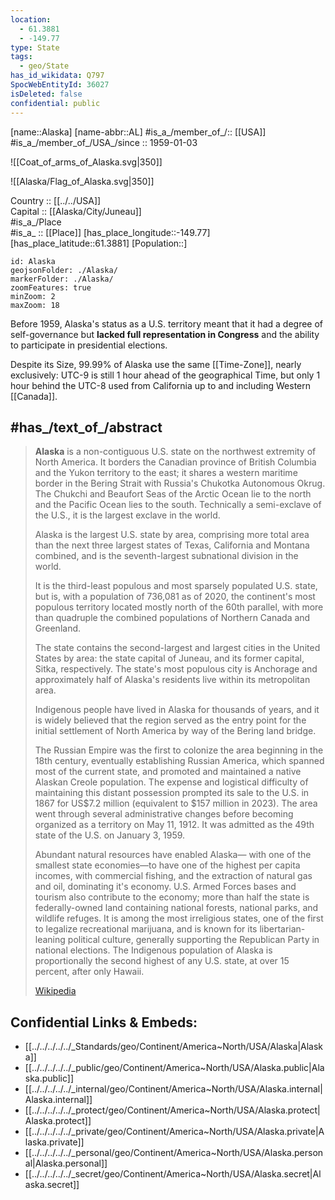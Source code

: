 ```yaml
---
location:
  - 61.3881
  - -149.77
type: State
tags:
  - geo/State
has_id_wikidata: Q797 
SpocWebEntityId: 36027
isDeleted: false
confidential: public
---
```


[name::Alaska] 
[name-abbr::AL] 
#is_a_/member_of_/:: [[USA]]
#is_a_/member_of_/USA_/since :: 1959-01-03 


![[Coat_of_arms_of_Alaska.svg|350]] 

![[Alaska/Flag_of_Alaska.svg|350]] 

Country :: [[../../USA]]  
Capital :: [[Alaska/City/Juneau]]  
#is_a_/Place  
#is_a_ :: [[Place]] 
[has_place_longitude::-149.77] 
[has_place_latitude::61.3881] 
[Population::] 



```leaflet
id: Alaska
geojsonFolder: ./Alaska/ 
markerFolder: ./Alaska/ 
zoomFeatures: true 
minZoom: 2 
maxZoom: 18
```

Before 1959, Alaska's status as a U.S. territory meant 
that it had a degree of self-governance but __lacked full representation in Congress__ 
and the ability to participate in presidential elections.

Despite its Size, 99.99% of Alaska use the same [[Time-Zone]], nearly exclusively: 
UTC-9 is still 1 hour ahead of the geographical Time, 
but only 1 hour behind the UTC-8 used from California up to and including Western [[Canada]].

## #has_/text_of_/abstract  


> **Alaska** is a non-contiguous U.S. state on the northwest extremity of North America. 
> It borders the Canadian province of British Columbia and the Yukon territory  to the east; 
> it shares a western maritime border in the Bering Strait 
> with Russia's Chukotka Autonomous Okrug. 
> The Chukchi and Beaufort Seas of the Arctic Ocean lie to the north 
> and the Pacific Ocean lies to the south. 
> Technically a semi-exclave of the U.S., it is the largest exclave in the world.
>
> Alaska is the largest U.S. state by area, comprising more total area 
> than the next three largest states of Texas, California and Montana combined, 
> and is the seventh-largest subnational division in the world. 
> 
> It is the third-least populous and most sparsely populated U.S. state, 
> but is, with a population of 736,081 as of 2020, the continent's most populous territory 
> located mostly north of the 60th parallel, 
> with more than quadruple the combined populations of Northern Canada and Greenland.  
> 
> The state contains the second-largest and largest cities in the United States by area: 
> the state capital of Juneau, and its former capital, Sitka, respectively. 
> The state's most populous city is Anchorage 
> and approximately half of Alaska's residents live within its metropolitan area.
>
> Indigenous people have lived in Alaska for thousands of years, 
> and it is widely believed that the region served as the entry point 
> for the initial settlement of North America by way of the Bering land bridge. 
> 
> The Russian Empire was the first to colonize the area beginning in the 18th century, 
> eventually establishing Russian America, which spanned most of the current state, 
> and promoted and maintained a native Alaskan Creole population. 
> The expense and logistical difficulty of maintaining this distant possession prompted its 
> sale to the U.S. in 1867 for US$7.2 million (equivalent to $157 million in 2023). 
> The area went through several administrative changes 
> before becoming organized as a territory on May 11, 1912. 
> It was admitted as the 49th state of the U.S. on January 3, 1959.
>
> Abundant natural resources have enabled Alaska—
> with one of the smallest state economies—to have one of the highest per capita incomes, 
> with commercial fishing, and the extraction of natural gas and oil, dominating it's economy. U.S. Armed Forces bases and tourism also contribute to the economy; 
> more than half the state is federally-owned land containing national forests, 
> national parks, and wildlife refuges. It is among the most irreligious states, 
> one of the first to legalize recreational marijuana, 
> and is known for its libertarian-leaning political culture, 
> generally supporting the Republican Party in national elections. 
> The Indigenous population of Alaska is proportionally the second highest of any U.S. state, 
> at over 15 percent, after only Hawaii.
>
> [Wikipedia](https://en.wikipedia.org/wiki/Alaska)

## Confidential Links & Embeds: 
- [[../../../../../_Standards/geo/Continent/America~North/USA/Alaska|Alaska]] 
- [[../../../../../_public/geo/Continent/America~North/USA/Alaska.public|Alaska.public]] 
- [[../../../../../_internal/geo/Continent/America~North/USA/Alaska.internal|Alaska.internal]] 
- [[../../../../../_protect/geo/Continent/America~North/USA/Alaska.protect|Alaska.protect]] 
- [[../../../../../_private/geo/Continent/America~North/USA/Alaska.private|Alaska.private]] 
- [[../../../../../_personal/geo/Continent/America~North/USA/Alaska.personal|Alaska.personal]] 
- [[../../../../../_secret/geo/Continent/America~North/USA/Alaska.secret|Alaska.secret]] 
